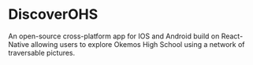 # DiscoverOHS
An open-source cross-platform app for IOS and Android build on React-Native allowing users to explore Okemos High School using a network of traversable pictures.
